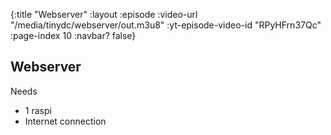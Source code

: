 {:title "Webserver"
 :layout :episode
 :video-url "/media/tinydc/webserver/out.m3u8"
 :yt-episode-video-id "RPyHFrn37Qc"
 :page-index 10
 :navbar? false}

## Webserver

Needs

* 1 raspi
* Internet connection
